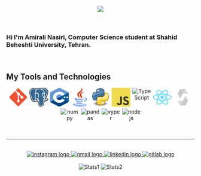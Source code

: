 <p align="center">
  <a href="https://git.io/typing-svg">
    <img src="https://readme-typing-svg.demolab.com?font=Fira+Code&size=40&pause=1000&color=00FF00&center=true&vCenter=true&width=500&lines=----HOPE----"/>
  </a>
</p>

<br>

### Hi I'm Amirali Nasiri, Computer Science student at Shahid Beheshti University, Tehran.

<br>

## My Tools and Technologies

<div align="center">

<div style="display: flex; align-items: center; justify-content: center; gap: 5px; flex-wrap: wrap;">
  <img src="icons/git.svg" alt="git" height="50" width="50">
  <img src="icons/postgres.svg" alt="postgres" height="50" width="50">
  <img src="icons/c++.svg" alt="c++" height="50" width="50">
  <img src="icons/java.svg" alt="java" height="50" width="50">
  <img src="icons/python.svg" alt="python" height="50" width="50">
  <img src="icons/logo-javascript.svg" alt="javascript" height="50" width="50">
  <img src="https://upload.wikimedia.org/wikipedia/commons/4/4c/Typescript_logo_2020.svg" alt="TypeScript" height="50" width="50">
  <img src="icons/react-2.svg" alt="react" height="50" width="50">
  <img src="icons/solidity-svgrepo-com.svg" alt="solidity" height="50" width="50">
  <img src="https://cdn.jsdelivr.net/gh/devicons/devicon/icons/numpy/numpy-original.svg" alt="numpy" height="50" width="50">
  <img src="https://cdn.jsdelivr.net/gh/devicons/devicon/icons/pandas/pandas-original.svg" alt="pandas" height="50" width="50">
  <img src="https://vyper.readthedocs.io/en/stable/_static/logo.svg" alt="vyper" height="50" width="50">
  <img src="https://cdn.jsdelivr.net/gh/devicons/devicon/icons/nodejs/nodejs-original.svg" alt="nodejs" height="50" width="50">
</div>

</div>

<br>
<hr>
<br>

<div align="center">
  <a href="https://www.instagram.com/amirali__nasiri_?igsh=aW82cmxvYzRtOHZj" target="_blank">
    <img src="https://img.shields.io/static/v1?message=Instagram&logo=instagram&label=&color=cd486b&logoColor=white&labelColor=&style=for-the-badge" height="27" alt="instagram logo"  />
  </a>
  <a href="mailto:amirnasiri1383710@gmail.com" target="_blank">
    <img src="https://img.shields.io/static/v1?message=Gmail&logo=gmail&label=&color=D14836&logoColor=white&labelColor=&style=for-the-badge" height="27" alt="gmail logo"  />
  </a>
  <a href="https://www.linkedin.com/in/amirali-nasiri-370646283/" target="_blank">
    <img src="https://img.shields.io/static/v1?message=LinkedIn&logo=linkedin&label=&color=0077B5&logoColor=white&labelColor=&style=for-the-badge" height="27" alt="linkedin logo"  />
  </a>
  <a href="https://gitlab.com/amirnasiri1383710" target="_blank">
    <img src="https://img.shields.io/static/v1?message=GitLab&logo=gitlab&label=&color=FCA121&logoColor=white&labelColor=&style=for-the-badge" height="27" alt="gitlab logo"  />
  </a>
</div>

<br>

<div align="center">
  <img src="https://github-readme-stats.vercel.app/api?username=amiralinasiri27&theme=darcula&show_icons=true&hide_border=true&count_private=true" alt="Stats1" height="150">
  <img src="https://github-readme-stats.vercel.app/api/top-langs/?username=amiralinasiri27&theme=darcula&show_icons=true&hide_border=true&layout=compact" alt="Stats2" height="150">
</div>
